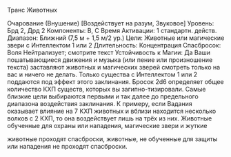 
Транс Животных

Очарование (Внушение) [Воздействует
на разум, Звуковое]
Уровень: Брд 2, Дрд 2
Компоненты: В, С
Время Активации: 1 стандартн. действ.
Диапазон: Ближний (7,5 м + 1,5 м/2 ур.)
Цели: Животные или магические звери с
Интеллектом 1 или 2
Длительность: Концентрация
Спасбросок: Воля Нейтрализует;
смотрите текст
Устойчивость к Магии: Да
Ваши пошатывающиеся движения и музыка (или пение или произношение текста) заставляют животных и магических
зверей смотреть только на вас и ничего
не делать. Только существа с Интеллектом 1 или 2 поддаются под эффект этого
заклинания. Бросок 2d6 определяет общее количество КХП существ, которых
вы загипно-тизировали. Самые близкие
цели выбираются первыми и так далее
до предельного диапазона воздействия
заклинания. К примеру, если Вадания
оказывает влияние на 7 КХП животных
и вблизи находится несколько волков с 2
КХП, то она воздействует лишь на трёх
из них.
Животные обученные для охраны или
нападения, магические звери и жуткие

животные проходят спасброски, животные, не обученные для защиты или нападения не проходят спасброски.
